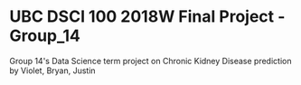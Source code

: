 # UBC DSCI 100 2018W Final Project - Group_14
Group 14's Data Science term project on Chronic Kidney Disease prediction by Violet, Bryan, Justin
